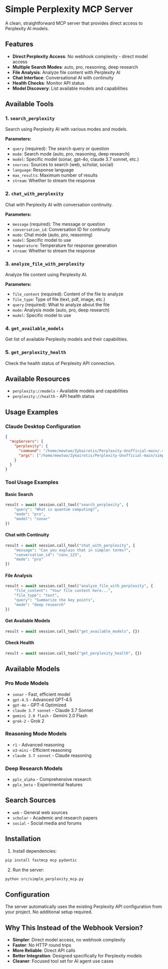 # Simple Perplexity MCP Server

A clean, straightforward MCP server that provides direct access to Perplexity AI models.

## Features

- **Direct Perplexity Access**: No webhook complexity - direct model access
- **Multiple Search Modes**: auto, pro, reasoning, deep research
- **File Analysis**: Analyze file content with Perplexity AI
- **Chat Interface**: Conversational AI with continuity
- **Health Checks**: Monitor API status
- **Model Discovery**: List available models and capabilities

## Available Tools

### 1. `search_perplexity`
Search using Perplexity AI with various modes and models.

**Parameters:**
- `query` (required): The search query or question
- `mode`: Search mode (auto, pro, reasoning, deep research)
- `model`: Specific model (sonar, gpt-4o, claude 3.7 sonnet, etc.)
- `sources`: Sources to search (web, scholar, social)
- `language`: Response language
- `max_results`: Maximum number of results
- `stream`: Whether to stream the response

### 2. `chat_with_perplexity`
Chat with Perplexity AI with conversation continuity.

**Parameters:**
- `message` (required): The message or question
- `conversation_id`: Conversation ID for continuity
- `mode`: Chat mode (auto, pro, reasoning)
- `model`: Specific model to use
- `temperature`: Temperature for response generation
- `stream`: Whether to stream the response

### 3. `analyze_file_with_perplexity`
Analyze file content using Perplexity AI.

**Parameters:**
- `file_content` (required): Content of the file to analyze
- `file_type`: Type of file (text, pdf, image, etc.)
- `query` (required): What to analyze about the file
- `mode`: Analysis mode (auto, pro, deep research)
- `model`: Specific model to use

### 4. `get_available_models`
Get list of available Perplexity models and their capabilities.

### 5. `get_perplexity_health`
Check the health status of Perplexity API connection.

## Available Resources

- `perplexity://models` - Available models and capabilities
- `perplexity://health` - API health status

## Usage Examples

### Claude Desktop Configuration

```json
{
  "mcpServers": {
    "perplexity": {
      "command": "/home/mewtwo/Zykairotis/Perplexity-Unofficial-main/.venv/bin/python",
      "args": ["/home/mewtwo/Zykairotis/Perplexity-Unofficial-main/simple_perplexity_mcp.py"]
    }
  }
}
```

### Tool Usage Examples

#### Basic Search
```python
result = await session.call_tool("search_perplexity", {
    "query": "What is quantum computing?",
    "mode": "pro",
    "model": "sonar"
})
```

#### Chat with Continuity
```python
result = await session.call_tool("chat_with_perplexity", {
    "message": "Can you explain that in simpler terms?",
    "conversation_id": "conv_123",
    "mode": "pro"
})
```

#### File Analysis
```python
result = await session.call_tool("analyze_file_with_perplexity", {
    "file_content": "Your file content here...",
    "file_type": "text",
    "query": "Summarize the key points",
    "mode": "deep research"
})
```

#### Get Available Models
```python
result = await session.call_tool("get_available_models", {})
```

#### Check Health
```python
result = await session.call_tool("get_perplexity_health", {})
```

## Available Models

### Pro Mode Models
- `sonar` - Fast, efficient model
- `gpt-4.5` - Advanced GPT-4.5
- `gpt-4o` - GPT-4 Optimized
- `claude 3.7 sonnet` - Claude 3.7 Sonnet
- `gemini 2.0 flash` - Gemini 2.0 Flash
- `grok-2` - Grok 2

### Reasoning Mode Models
- `r1` - Advanced reasoning
- `o3-mini` - Efficient reasoning
- `claude 3.7 sonnet` - Claude reasoning

### Deep Research Models
- `pplx_alpha` - Comprehensive research
- `pplx_beta` - Experimental features

## Search Sources
- `web` - General web sources
- `scholar` - Academic and research papers
- `social` - Social media and forums

## Installation

1. Install dependencies:
```bash
pip install fastmcp mcp pydantic
```

2. Run the server:
```bash
python src/simple_perplexity_mcp.py
```

## Configuration

The server automatically uses the existing Perplexity API configuration from your project. No additional setup required.

## Why This Instead of the Webhook Version?

- **Simpler**: Direct model access, no webhook complexity
- **Faster**: No HTTP round trips
- **More Reliable**: Direct API calls
- **Better Integration**: Designed specifically for Perplexity models
- **Cleaner**: Focused tool set for AI agent use cases